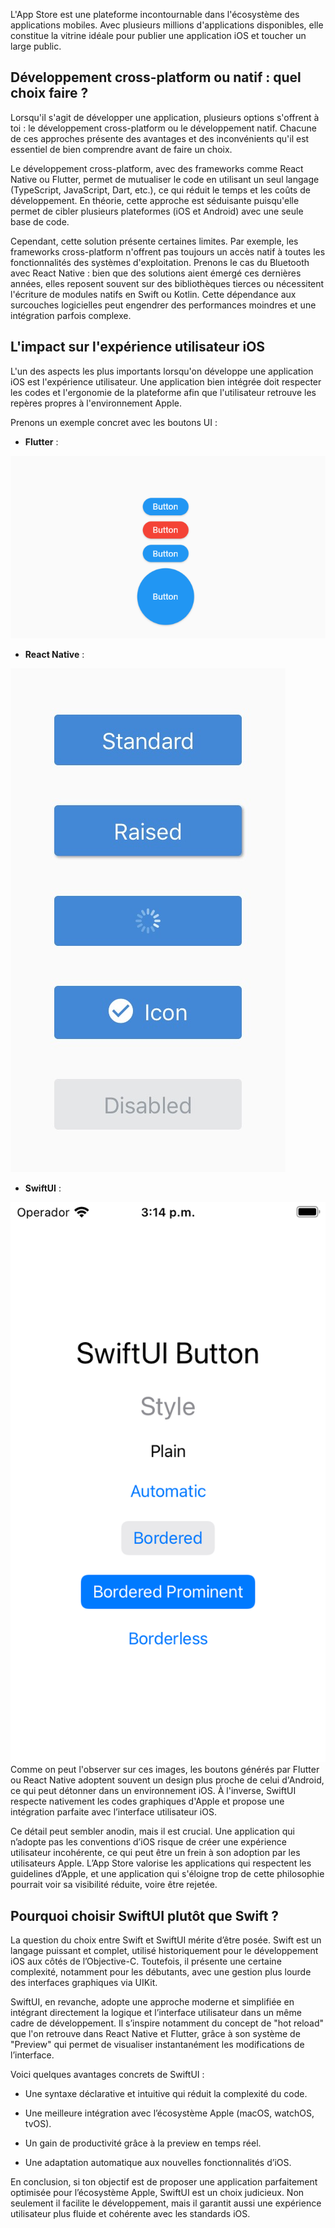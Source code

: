 L'App Store est une plateforme incontournable dans l'écosystème des applications mobiles. Avec plusieurs millions d'applications disponibles, elle constitue la vitrine idéale pour publier une application iOS et toucher un large public.

## Développement cross-platform ou natif : quel choix faire ?

Lorsqu'il s'agit de développer une application, plusieurs options s'offrent à toi : le développement cross-platform ou le développement natif. Chacune de ces approches présente des avantages et des inconvénients qu'il est essentiel de bien comprendre avant de faire un choix.

Le développement cross-platform, avec des frameworks comme React Native ou Flutter, permet de mutualiser le code en utilisant un seul langage (TypeScript, JavaScript, Dart, etc.), ce qui réduit le temps et les coûts de développement. En théorie, cette approche est séduisante puisqu'elle permet de cibler plusieurs plateformes (iOS et Android) avec une seule base de code.

Cependant, cette solution présente certaines limites. Par exemple, les frameworks cross-platform n'offrent pas toujours un accès natif à toutes les fonctionnalités des systèmes d'exploitation. Prenons le cas du Bluetooth avec React Native : bien que des solutions aient émergé ces dernières années, elles reposent souvent sur des bibliothèques tierces ou nécessitent l'écriture de modules natifs en Swift ou Kotlin. Cette dépendance aux surcouches logicielles peut engendrer des performances moindres et une intégration parfois complexe.

## L'impact sur l'expérience utilisateur iOS

L'un des aspects les plus importants lorsqu'on développe une application iOS est l'expérience utilisateur. Une application bien intégrée doit respecter les codes et l'ergonomie de la plateforme afin que l'utilisateur retrouve les repères propres à l'environnement Apple.

Prenons un exemple concret avec les boutons UI :

- **Flutter** : 


![](../assets/images/2025-03-07-Cross-platform-ou-natif-pour-iOS/button_flutter.png)
- **React Native** :


![](../assets/images/2025-03-07-Cross-platform-ou-natif-pour-iOS/button_react_native.jpg)
- **SwiftUI** : 


![](../assets/images/2025-03-07-Cross-platform-ou-natif-pour-iOS/button_swiftui.png)
Comme on peut l'observer sur ces images, les boutons générés par Flutter ou React Native adoptent souvent un design plus proche de celui d'Android, ce qui peut détonner dans un environnement iOS. À l'inverse, SwiftUI respecte nativement les codes graphiques d'Apple et propose une intégration parfaite avec l’interface utilisateur iOS.

Ce détail peut sembler anodin, mais il est crucial. Une application qui n’adopte pas les conventions d’iOS risque de créer une expérience utilisateur incohérente, ce qui peut être un frein à son adoption par les utilisateurs Apple. L’App Store valorise les applications qui respectent les guidelines d’Apple, et une application qui s'éloigne trop de cette philosophie pourrait voir sa visibilité réduite, voire être rejetée.

## Pourquoi choisir SwiftUI plutôt que Swift ?

La question du choix entre Swift et SwiftUI mérite d’être posée. Swift est un langage puissant et complet, utilisé historiquement pour le développement iOS aux côtés de l’Objective-C. Toutefois, il présente une certaine complexité, notamment pour les débutants, avec une gestion plus lourde des interfaces graphiques via UIKit.

SwiftUI, en revanche, adopte une approche moderne et simplifiée en intégrant directement la logique et l’interface utilisateur dans un même cadre de développement. Il s’inspire notamment du concept de "hot reload" que l'on retrouve dans React Native et Flutter, grâce à son système de "Preview" qui permet de visualiser instantanément les modifications de l’interface.

Voici quelques avantages concrets de SwiftUI :

- Une syntaxe déclarative et intuitive qui réduit la complexité du code.
    
- Une meilleure intégration avec l’écosystème Apple (macOS, watchOS, tvOS).
    
- Un gain de productivité grâce à la preview en temps réel.
    
- Une adaptation automatique aux nouvelles fonctionnalités d’iOS.
    

En conclusion, si ton objectif est de proposer une application parfaitement optimisée pour l’écosystème Apple, SwiftUI est un choix judicieux. Non seulement il facilite le développement, mais il garantit aussi une expérience utilisateur plus fluide et cohérente avec les standards iOS.